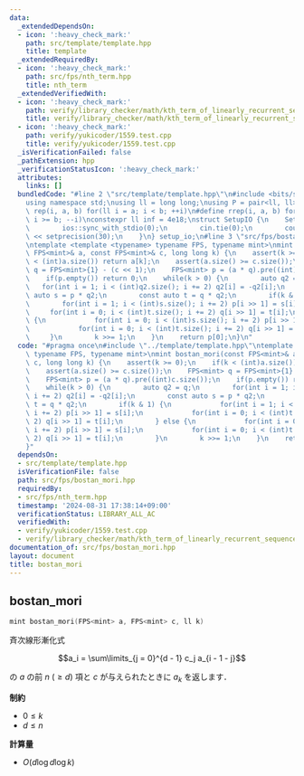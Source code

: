 ```yaml
---
data:
  _extendedDependsOn:
  - icon: ':heavy_check_mark:'
    path: src/template/template.hpp
    title: template
  _extendedRequiredBy:
  - icon: ':heavy_check_mark:'
    path: src/fps/nth_term.hpp
    title: nth_term
  _extendedVerifiedWith:
  - icon: ':heavy_check_mark:'
    path: verify/library_checker/math/kth_term_of_linearly_recurrent_sequence.test.cpp
    title: verify/library_checker/math/kth_term_of_linearly_recurrent_sequence.test.cpp
  - icon: ':heavy_check_mark:'
    path: verify/yukicoder/1559.test.cpp
    title: verify/yukicoder/1559.test.cpp
  _isVerificationFailed: false
  _pathExtension: hpp
  _verificationStatusIcon: ':heavy_check_mark:'
  attributes:
    links: []
  bundledCode: "#line 2 \"src/template/template.hpp\"\n#include <bits/stdc++.h>\n\
    using namespace std;\nusing ll = long long;\nusing P = pair<ll, ll>;\n#define\
    \ rep(i, a, b) for(ll i = a; i < b; ++i)\n#define rrep(i, a, b) for(ll i = a;\
    \ i >= b; --i)\nconstexpr ll inf = 4e18;\nstruct SetupIO {\n    SetupIO() {\n\
    \        ios::sync_with_stdio(0);\n        cin.tie(0);\n        cout << fixed\
    \ << setprecision(30);\n    }\n} setup_io;\n#line 3 \"src/fps/bostan_mori.hpp\"\
    \ntemplate <template <typename> typename FPS, typename mint>\nmint bostan_mori(const\
    \ FPS<mint>& a, const FPS<mint>& c, long long k) {\n    assert(k >= 0);\n    if(k\
    \ < (int)a.size()) return a[k];\n    assert(a.size() >= c.size());\n    FPS<mint>\
    \ q = FPS<mint>{1} - (c << 1);\n    FPS<mint> p = (a * q).pre((int)c.size());\n\
    \    if(p.empty()) return 0;\n    while(k > 0) {\n        auto q2 = q;\n     \
    \   for(int i = 1; i < (int)q2.size(); i += 2) q2[i] = -q2[i];\n        const\
    \ auto s = p * q2;\n        const auto t = q * q2;\n        if(k & 1) {\n    \
    \        for(int i = 1; i < (int)s.size(); i += 2) p[i >> 1] = s[i];\n       \
    \     for(int i = 0; i < (int)t.size(); i += 2) q[i >> 1] = t[i];\n        } else\
    \ {\n            for(int i = 0; i < (int)s.size(); i += 2) p[i >> 1] = s[i];\n\
    \            for(int i = 0; i < (int)t.size(); i += 2) q[i >> 1] = t[i];\n   \
    \     }\n        k >>= 1;\n    }\n    return p[0];\n}\n"
  code: "#pragma once\n#include \"../template/template.hpp\"\ntemplate <template <typename>\
    \ typename FPS, typename mint>\nmint bostan_mori(const FPS<mint>& a, const FPS<mint>&\
    \ c, long long k) {\n    assert(k >= 0);\n    if(k < (int)a.size()) return a[k];\n\
    \    assert(a.size() >= c.size());\n    FPS<mint> q = FPS<mint>{1} - (c << 1);\n\
    \    FPS<mint> p = (a * q).pre((int)c.size());\n    if(p.empty()) return 0;\n\
    \    while(k > 0) {\n        auto q2 = q;\n        for(int i = 1; i < (int)q2.size();\
    \ i += 2) q2[i] = -q2[i];\n        const auto s = p * q2;\n        const auto\
    \ t = q * q2;\n        if(k & 1) {\n            for(int i = 1; i < (int)s.size();\
    \ i += 2) p[i >> 1] = s[i];\n            for(int i = 0; i < (int)t.size(); i +=\
    \ 2) q[i >> 1] = t[i];\n        } else {\n            for(int i = 0; i < (int)s.size();\
    \ i += 2) p[i >> 1] = s[i];\n            for(int i = 0; i < (int)t.size(); i +=\
    \ 2) q[i >> 1] = t[i];\n        }\n        k >>= 1;\n    }\n    return p[0];\n\
    }"
  dependsOn:
  - src/template/template.hpp
  isVerificationFile: false
  path: src/fps/bostan_mori.hpp
  requiredBy:
  - src/fps/nth_term.hpp
  timestamp: '2024-08-31 17:38:14+09:00'
  verificationStatus: LIBRARY_ALL_AC
  verifiedWith:
  - verify/yukicoder/1559.test.cpp
  - verify/library_checker/math/kth_term_of_linearly_recurrent_sequence.test.cpp
documentation_of: src/fps/bostan_mori.hpp
layout: document
title: bostan_mori
---
```


## bostan_mori

```cpp
mint bostan_mori(FPS<mint> a, FPS<mint> c, ll k)
```

斉次線形漸化式

$$a_i = \sum\limits_{j = 0}^{d - 1} c_j a_{i - 1 - j}$$

の $a$ の前 $n ~(\geq d)$ 項と $c$ が与えられたときに $a_k$ を返します．

**制約**

- $0 \leq k$
- $d \leq n$

**計算量**

- $O(d \log d \log k)$
